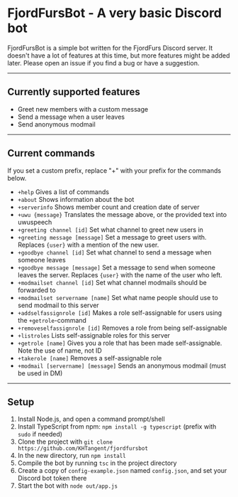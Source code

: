 # FjordFursBot - A very basic Discord bot

FjordFursBot is a simple bot written for the FjordFurs Discord server. It doesn't have a lot of features at this time, but 
more features might be added later. Please open an issue if you find a bug or have a suggestion. 
 
----------

## Currently supported features
- Greet new members with a custom message
- Send a message when a user leaves
- Send anonymous modmail

----------

## Current commands
If you set a custom prefix, replace "+" with your prefix for the commands below.
- `+help` Gives a list of commands
- `+about` Shows information about the bot
- `+serverinfo` Shows member count and creation date of server
- `+uwu {message}` Translates the message above, or the provided text into uwuspeech
- `+greeting channel [id]` Set what channel to greet new users in
- `+greeting message [message]` Set a message to greet users with. Replaces `{user}` with a mention of the new user.
- `+goodbye channel [id]` Set what channel to send a message when someone leaves
- `+goodbye message [message]` Set a message to send when someone leaves the server. Replaces `{user}` with the name of the user who left.
- `+modmailset channel [id]` Set what channel modmails should be forwarded to
- `+modmailset servername [name]` Set what name people should use to send modmail to this server
- `+addselfassignrole [id]` Makes a role self-assignable for users using the `+getrole`-command
- `+removeselfassignrole [id]` Removes a role from being self-assignable
- `+listroles` Lists self-assignable roles for this server
- `+getrole [name]` Gives you a role that has been made self-assignable. Note the use of name, not ID
- `+takerole [name]` Removes a self-assignable role
- `+modmail [servername] [message]` Sends an anonymous modmail (must be used in DM)
 
----------

## Setup
1. Install Node.js, and open a command prompt/shell
2. Install TypeScript from npm: `npm install -g typescript` (prefix with `sudo` if needed)
3. Clone the project with `git clone https://github.com/KHTangent/fjordfursbot`
4. In the new directory, run `npm install`
5. Compile the bot by running `tsc` in the project directory
6. Create a copy of `config-example.json` named `config.json`, and set your Discord bot token there
7. Start the bot with `node out/app.js`


